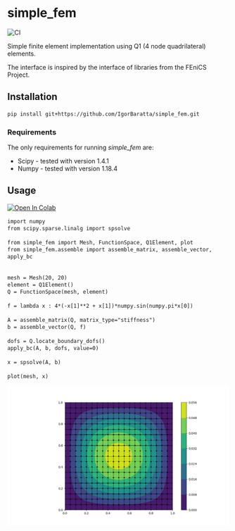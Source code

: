 # simple_fem

![CI](https://github.com/IgorBaratta/simple_fem/workflows/CI/badge.svg)

Simple finite element implementation using Q1 (4 node quadrilateral) elements.

The interface is inspired by the interface of libraries from the FEniCS Project.

## Installation

```bash
pip install git+https://github.com/IgorBaratta/simple_fem.git
```

### Requirements

The only requirements for running _simple_fem_ are:

- Scipy - tested with version 1.4.1
- Numpy - tested with version 1.18.4

## Usage
[![Open In Colab](https://colab.research.google.com/assets/colab-badge.svg)](https://colab.research.google.com/github/IgorBaratta/simple_fem/blob/master/demo/Poisson.ipynb)

```python3
import numpy
from scipy.sparse.linalg import spsolve

from simple_fem import Mesh, FunctionSpace, Q1Element, plot
from simple_fem.assemble import assemble_matrix, assemble_vector, apply_bc


mesh = Mesh(20, 20)
element = Q1Element()
Q = FunctionSpace(mesh, element)

f = lambda x : 4*(-x[1]**2 + x[1])*numpy.sin(numpy.pi*x[0])

A = assemble_matrix(Q, matrix_type="stiffness")
b = assemble_vector(Q, f)

dofs = Q.locate_boundary_dofs()
apply_bc(A, b, dofs, value=0)

x = spsolve(A, b)

plot(mesh, x)

```

![Solution](https://github.com/IgorBaratta/simple_fem/blob/master/demo/poisson.png)
